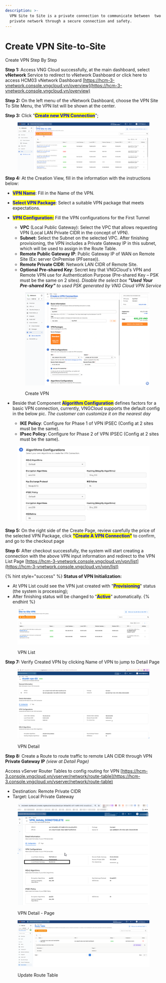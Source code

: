 ```yaml
---
description: >-
  VPN Site to Site is a private connection to communicate between  two or more
  private network through a secure connection and safety.
---
```


# Create VPN Site-to-Site

Create VPN Step By Step

**Step 1:** Access VNG Cloud successfully, at the main dashboard, select **vNetwork** Service to redirect to vNetwork Dashboard or click here to access HCM03 vNetwork Dashboard [https://hcm-3-vnetwork.console.vngcloud.vn/overview](https://hcm-3-vnetwork.console.vngcloud.vn/overview)

**Step 2:** On the left menu of the vNetwork Dashboard, choose the VPN Site To Site Menu, the VPN list will be shown at the center.

**Step 3:** Click "<mark style="color:blue;">**Create new VPN Connection**</mark>";

<figure><img src="../../.gitbook/assets/1 (2).png" alt=""><figcaption></figcaption></figure>

**Step 4:** At the Creation View, fill in the information with the instructions below:

* <mark style="color:blue;">**VPN Name**</mark>: Fill in the Name of the VPN.
* <mark style="color:blue;">**Select VPN Package**</mark>: Select a suitable VPN package that meets expectations.
*   <mark style="color:blue;">**VPN Configuration:**</mark> Fill the VPN configurations for the First Tunnel

    * **VPC** (Local Public Gateway): Select the VPC that allows requesting VPN (Local LAN Private CIDR in the concept of VPN).
    * **Subnet:** Select the Subnet on the selected VPC. After finishing provisioning, the VPN includes a Private Gateway IP in this subnet, which will be used to assign in the Route Table.
    * **Remote Public Gateway IP**: Public Gateway IP of WAN on Remote Site (Ex: server OnPremise (PFsense)).
    * **Remote Private CIDR**:  Network LAN CIDR of Remote Site.
    * **Optional** **Pre-shared Key**: Secret key that VNGCloud's VPN and Remote VPN use for Authentication Purpose (Pre-shared Key – PSK must be the same on 2 sites). _Disable the select box_ _**"Used Your Pre-shared Key"** to used PSK generated by VNG Cloud VPN Service_



    <figure><img src="../../.gitbook/assets/image (2).png" alt=""><figcaption><p>Create VPN</p></figcaption></figure>
* Beside that Component <mark style="color:blue;">**Algorithm Configuration**</mark> defines factors for a basic VPN connection, currently, VNGCloud supports the default config in the below pic. _The customer can customize it on the nearest day_
  * &#x20;**IKE Policy**: Configure for Phase 1 of VPN IPSEC (Config at 2 sites must be the same).
  * **IPsec Policy**: Configure for Phase 2 of VPN IPSEC  (Config at 2 sites must be the same).

<figure><img src="../../.gitbook/assets/image (300).png" alt=""><figcaption></figcaption></figure>

**Step 5:** On the right side of the Create Page, review carefully the price of the selected VPN Package, click <mark style="color:blue;">**"Create A VPN Connection"**</mark> to confirm, and go to the checkout page

**Step 6:** After checkout successfully, the system will start creating a connection with the above VPN input information and redirect to the VPN List Page [https://hcm-3-vnetwork.console.vngcloud.vn/vpn/list](https://hcm-3-vnetwork.console.vngcloud.vn/vpn/list)

{% hint style="success" %}
**Status of VPN Initialization:**

* At VPN List could see the VPN just created with "<mark style="color:blue;">**Provisioning**</mark>" status (the system is processing);
* After finishing status will be changed to "<mark style="color:blue;">**Active**</mark>" automatically.
{% endhint %}

<figure><img src="../../.gitbook/assets/image (301).png" alt=""><figcaption><p>VPN List</p></figcaption></figure>

**Step 7:** Verify Created VPN by clicking Name of VPN to jump to Detail Page

<figure><img src="../../.gitbook/assets/image (302).png" alt=""><figcaption><p>VPN Detail</p></figcaption></figure>

**Step 8:** Create a Route to route traffic to remote LAN CIDR through VPN **Private Gateway IP** _(view at Detail Page)_

Access vServer Router Tables to config routing for VPN [https://hcm-3.console.vngcloud.vn/vserver/network/route-table](https://hcm-3.console.vngcloud.vn/vserver/network/route-table)

* Destination: Remote Private CIDR
* Target: Local Private Gateway

<figure><img src="../../.gitbook/assets/image (306).png" alt=""><figcaption><p>VPN Detail - Page</p></figcaption></figure>

<figure><img src="../../.gitbook/assets/image (307).png" alt=""><figcaption><p>Update Route Table</p></figcaption></figure>



